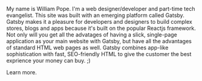 My name is William Pope. I'm a web designer/developer and part-time tech evangelist. This site was built with an emerging platform called Gatsby. Gatsby makes it a pleasure for developers and designers to build complex stores, blogs and apps because it's built on the popular Reactjs framework. Not only will you get all the advatages of having a slick, single-page application as your main website with Gatsby, but have all the advantages of standard HTML web pages as well. Gatsby combines app-like sophistication with fast, SEO-friendly HTML to give the customer the best exprience your money can buy. ;)
<p>Learn more.</p>
 